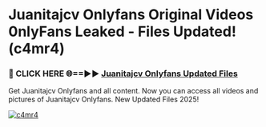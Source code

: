 # Juanitajcv Onlyfans Original Videos 0nlyFans Leaked - Files Updated! (c4mr4)

<h3>🔴 CLICK HERE 🌐==►► <a href="https://tinyurl.com/2wckxsce" rel="nofollow">Juanitajcv Onlyfans Updated Files</a></h3>

Get Juanitajcv Onlyfans and all content. Now you can access all videos and pictures of Juanitajcv Onlyfans. New Updated Files 2025!

[![c4mr4](https://i.imgur.com/AFduVYN.gif)](https://tinyurl.com/2wckxsce)
